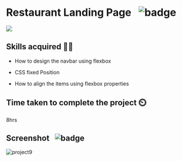 # Restaurant Landing Page &nbsp; ![badge](https://img.shields.io/badge/HTML%20and%20CSS-Project2-green)

[![](https://img.shields.io/badge/Live-Link-blue)](https://streetstyle-whatstrending-landingpage.netlify.app/)

## Skills acquired 👨‍💻

- How to design the navbar using flexbox

- CSS fixed Position

- How to align the items using flexbox properties


## Time taken to complete the project ⏲️

8hrs

## Screenshot &nbsp; ![badge](https://img.shields.io/badge/Website-Screenshot-orange)
![project9]()